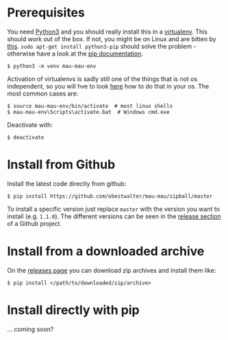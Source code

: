# Prerequisites

You need [Python3](https://www.python.org/downloads/) and you should really install this in a [virtualenv](https://docs.python.org/3/library/venv.html). This should work out of the box. If not, you might be on Linux and are bitten by [this](https://bugs.launchpad.net/ubuntu/+source/python3.4/+bug/1290847). `sudo apt-get install python3-pip` should solve the problem - otherwise have a look at the [pip documentation](https://pip.pypa.io/en/stable/installing/).

    $ python3 -m venv mau-mau-env
        
Activation of virtualenvs is sadly still one of the things that is not os independent, so you will hve to look [here](https://docs.python.org/3/library/venv.html#creating-virtual-environments) how to do that in your os. The most common cases are:

    $ source mau-mau-env/bin/activate  # most linux shells
    $ mau-mau-env\Scripts\activate.bat  # Windows cmd.exe

Deactivate with:

    $ deactivate

# Install from Github

Install the latest code directly from github:

    $ pip install https://github.com/obestwalter/mau-mau/zipball/master
    
To install a specific version just replace `master` with the version you want to install (e.g. `1.1.0`). The different versions can be seen in the [release section](https://github.com/obestwalter/mau-mau/releases) of a Github project.

# Install from a downloaded archive

On the [releases page](https://github.com/obestwalter/mau-mau/releases/) you can download zip archives and install them like:


    $ pip install </path/to/downloaded/zip/archive>

# Install directly with pip

... coming soon?
